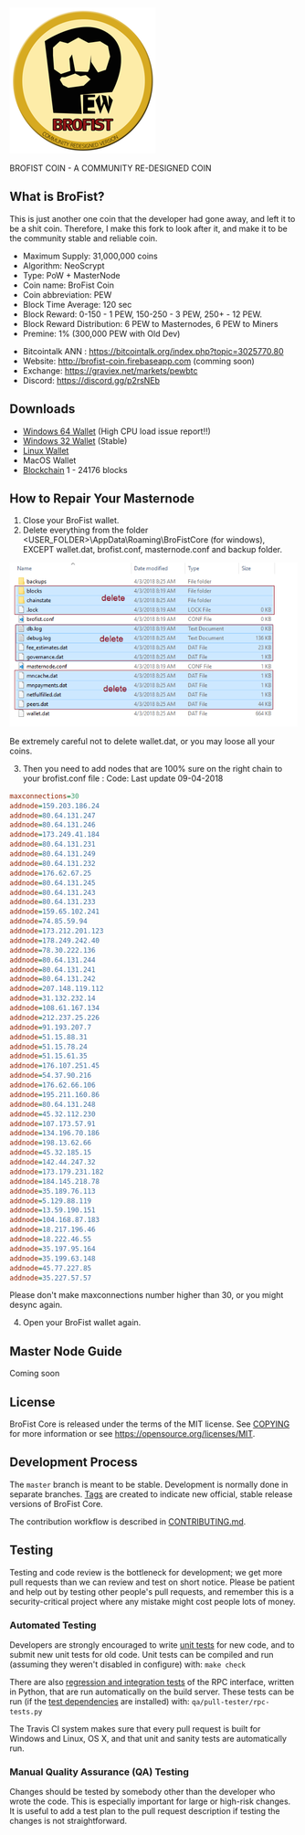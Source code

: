![Brofist Logo](/src/qt/res/icons/bitcoin.png)

BROFIST COIN - A COMMUNITY RE-DESIGNED COIN 

What is BroFist?
----------------

This is just another one coin that the developer had gone away, and left it to be a shit coin.
Therefore, I make this fork to look after it, and make it to be the community stable and reliable coin.

- Maximum Supply: 31,000,000 coins
- Algorithm: NeoScrypt
- Type: PoW + MasterNode
- Coin name: BroFist Coin
- Coin abbreviation: PEW
- Block Time Average: 120 sec
- Block Reward: 0-150 - 1 PEW, 150-250 - 3 PEW, 250+ - 12 PEW. 
- Block Reward Distribution: 6 PEW to Masternodes, 6 PEW to Miners
- Premine: 1% (300,000 PEW with Old Dev)

* Bitcointalk ANN : https://bitcointalk.org/index.php?topic=3025770.80 
* Website: http://brofist-coin.firebaseapp.com  (comming soon)
* Exchange: https://graviex.net/markets/pewbtc
* Discord: https://discord.gg/p2rsNEb

Downloads
----------------
* [Windows 64 Wallet](https://github.com/modcrypto/brofist/releases/download/1.0/brofist64-qt.zip) (High CPU load issue report!!)
* [Windows 32 Wallet](https://github.com/modcrypto/brofist/releases/download/1.0/brofist32-qt.zip) (Stable)
* [Linux Wallet](https://github.com/modcrypto/brofist/releases/download/1.0/brofist_ubuntu.16.04.tar.gz)
* MacOS Wallet
* [Blockchain](https://github.com/modcrypto/brofist/releases/download/1.0/brofist_blockchain_24176.zip) 1 - 24176 blocks

How to Repair Your Masternode
------------------------
1. Close your BroFist wallet.
2. Delete everything from the folder <USER_FOLDER>\AppData\Roaming\BroFistCore (for windows), 
   EXCEPT wallet.dat, brofist.conf, masternode.conf and backup folder.

![Sample Screen](/doc/brofist_doc/step1.png)

Be extremely careful not to delete wallet.dat, or you may loose all your coins.

3. Then you need to add nodes that are 100% sure on the right chain to your brofist.conf file :
Code: Last update 09-04-2018 
```ini
maxconnections=30
addnode=159.203.186.24
addnode=80.64.131.247
addnode=80.64.131.246
addnode=173.249.41.184
addnode=80.64.131.231
addnode=80.64.131.249
addnode=80.64.131.232
addnode=176.62.67.25
addnode=80.64.131.245
addnode=80.64.131.243
addnode=80.64.131.233
addnode=159.65.102.241
addnode=74.85.59.94
addnode=173.212.201.123
addnode=178.249.242.40
addnode=78.30.222.136
addnode=80.64.131.244
addnode=80.64.131.241
addnode=80.64.131.242
addnode=207.148.119.112
addnode=31.132.232.14
addnode=108.61.167.134
addnode=212.237.25.226
addnode=91.193.207.7
addnode=51.15.88.31
addnode=51.15.78.24
addnode=51.15.61.35
addnode=176.107.251.45
addnode=54.37.90.216
addnode=176.62.66.106
addnode=195.211.160.86
addnode=80.64.131.248
addnode=45.32.112.230
addnode=107.173.57.91
addnode=134.196.70.186
addnode=198.13.62.66
addnode=45.32.185.15
addnode=142.44.247.32
addnode=173.179.231.182
addnode=184.145.218.78
addnode=35.189.76.113
addnode=5.129.88.119
addnode=13.59.190.151
addnode=104.168.87.183
addnode=18.217.196.46
addnode=18.222.46.55
addnode=35.197.95.164
addnode=35.199.63.148
addnode=45.77.227.85
addnode=35.227.57.57


```
Please don't make maxconnections number higher than 30, or you might desync again.

4. Open your BroFist wallet again.

Master Node Guide
----------------
Coming soon


License
-------

BroFist Core is released under the terms of the MIT license. See [COPYING](COPYING) for more
information or see https://opensource.org/licenses/MIT.

Development Process
-------------------

The `master` branch is meant to be stable. Development is normally done in separate branches.
[Tags](https://github.com/brofistcoin/brofist/tags) are created to indicate new official,
stable release versions of BroFist Core.

The contribution workflow is described in [CONTRIBUTING.md](CONTRIBUTING.md).

Testing
-------

Testing and code review is the bottleneck for development; we get more pull
requests than we can review and test on short notice. Please be patient and help out by testing
other people's pull requests, and remember this is a security-critical project where any mistake might cost people
lots of money.

### Automated Testing

Developers are strongly encouraged to write [unit tests](/doc/unit-tests.md) for new code, and to
submit new unit tests for old code. Unit tests can be compiled and run
(assuming they weren't disabled in configure) with: `make check`

There are also [regression and integration tests](/qa) of the RPC interface, written
in Python, that are run automatically on the build server.
These tests can be run (if the [test dependencies](/qa) are installed) with: `qa/pull-tester/rpc-tests.py`

The Travis CI system makes sure that every pull request is built for Windows
and Linux, OS X, and that unit and sanity tests are automatically run.

### Manual Quality Assurance (QA) Testing

Changes should be tested by somebody other than the developer who wrote the
code. This is especially important for large or high-risk changes. It is useful
to add a test plan to the pull request description if testing the changes is
not straightforward.
